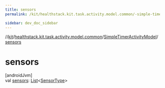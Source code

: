 ```yaml
---
title: sensors
permalink: /kit/healthstack.kit.task.activity.model.common/-simple-timer-activity-model/sensors.html

sidebar: dev_doc_sidebar
---
```

//[kit](../../../index.html)/[healthstack.kit.task.activity.model.common](../index.html)/[SimpleTimerActivityModel](index.html)/[sensors](sensors.html)



# sensors



[androidJvm]\
val [sensors](sensors.html): [List](https://kotlinlang.org/api/latest/jvm/stdlib/kotlin.collections/-list/index.html)&lt;[SensorType](../../healthstack.kit.sensor/-sensor-type/index.html)&gt;




